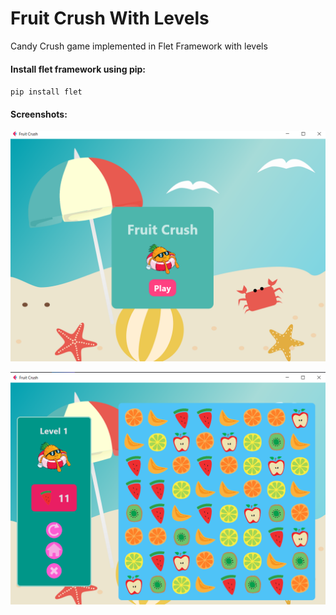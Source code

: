 # Fruit Crush With Levels
Candy Crush game implemented in Flet Framework with levels

#### Install flet framework using pip:

<code>pip install flet</code>

#### Screenshots:

![Screenshot](Screenshot.png)

![Screenshot2](Screenshot2.png)
